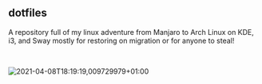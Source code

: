 ## dotfiles

A repository full of my linux adventure from Manjaro to Arch Linux on KDE, i3, and Sway mostly for restoring on migration or for anyone to steal!

<br/>

![2021-04-08T18:19:19,009729979+01:00](https://user-images.githubusercontent.com/49583764/114069521-fe116000-9896-11eb-9c5b-820209b94afa.png)
